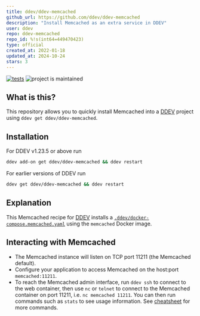 ```yaml
---
title: ddev/ddev-memcached
github_url: https://github.com/ddev/ddev-memcached
description: "Install Memcached as an extra service in DDEV"
user: ddev
repo: ddev-memcached
repo_id: %!s(int64=449470423)
type: official
created_at: 2022-01-18
updated_at: 2024-10-24
stars: 3
---
```


[![tests](https://github.com/ddev/ddev-memcached/actions/workflows/tests.yml/badge.svg)](https://github.com/ddev/ddev-memcached/actions/workflows/tests.yml) ![project is maintained](https://img.shields.io/maintenance/yes/2024.svg)

## What is this?

This repository allows you to quickly install Memcached into a [DDEV](https://ddev.readthedocs.io) project using `ddev get ddev/ddev-memcached`.

## Installation

For DDEV v1.23.5 or above run

```sh
ddev add-on get ddev/ddev-memcached && ddev restart
```

For earlier versions of DDEV run

```sh
ddev get ddev/ddev-memcached && ddev restart
```

## Explanation

This Memcached recipe for [DDEV](https://ddev.readthedocs.io) installs a [`.ddev/docker-compose.memcached.yaml`](https://github.com/ddev/ddev-memcached/blob/main/docker-compose.memcached.yaml) using the `memcached` Docker image.

## Interacting with Memcached

* The Memcached instance will listen on TCP port 11211 (the Memcached default).
* Configure your application to access Memcached on the host:port `memcached:11211`.
* To reach the Memcached admin interface, run `ddev ssh` to connect to the web container, then use `nc` or `telnet` to connect to the Memcached container on port 11211, i.e. `nc memcached 11211`. You can then run commands such as `stats` to see usage information. See [cheatsheet](https://lzone.de/cheat-sheet/memcached) for more commands.
